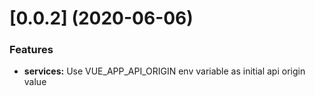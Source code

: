 # [0.0.2] (2020-06-06)

### Features

* **services:** Use VUE_APP_API_ORIGIN env variable as initial api origin value


